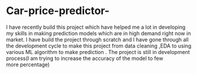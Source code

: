 # Car-price-predictor-
I have recently build this project which have helped me a lot in developing  my skills in making prediction models which are in high demand right now in market. I have build the project through scratch and I have gone through all the development cycle to make this project from data cleaning ,EDA to using various ML algorithm to make prediction . The project is still in development process(I am trying to increase the accuracy of the model to few more percentage)
